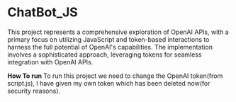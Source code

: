 # ChatBot_JS
 This project represents a comprehensive exploration of OpenAI APIs, with a primary focus on utilizing JavaScript and token-based interactions to harness the full potential of OpenAI's capabilities. The implementation involves a sophisticated approach, leveraging tokens for seamless integration with OpenAI APIs.

**How To run** 
To run this project we need to change the OpenAI token(from script.js), I have given my own token which has been deleted now(for security reasons).
